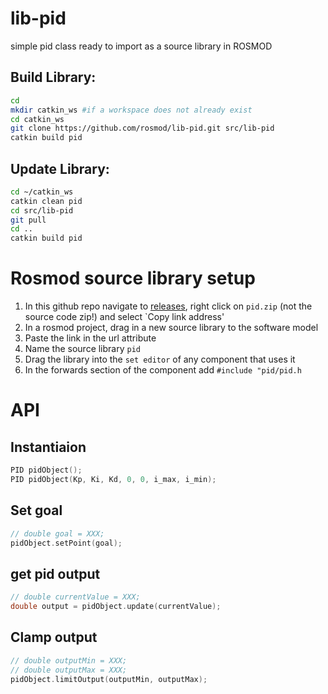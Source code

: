 # lib-pid
simple pid class ready to import as a source library in ROSMOD

Build Library:
-------------

```bash
cd
mkdir catkin_ws #if a workspace does not already exist
cd catkin_ws
git clone https://github.com/rosmod/lib-pid.git src/lib-pid
catkin build pid
```

Update Library:
-----------------

```bash
cd ~/catkin_ws
catkin clean pid
cd src/lib-pid
git pull
cd ..
catkin build pid
```

# Rosmod source library setup

1. In this github repo navigate to [releases](https://github.com/rosmod/lib-pid/releases), right click on `pid.zip` (not the source code zip!) and select `Copy link address'
2. In a rosmod project, drag in a new source library to the software model
3. Paste the link in the url attribute
4. Name the source library `pid`
5. Drag the library into the `set editor` of any component that uses it
6. In the forwards section of the component add `#include "pid/pid.h`


# API

## Instantiaion

```c++
PID pidObject();
PID pidObject(Kp, Ki, Kd, 0, 0, i_max, i_min);
```

## Set goal

```c++
// double goal = XXX;
pidObject.setPoint(goal);
```

## get pid output

```c++
// double currentValue = XXX;
double output = pidObject.update(currentValue);
```

## Clamp output

```c++
// double outputMin = XXX;
// double outputMax = XXX;
pidObject.limitOutput(outputMin, outputMax);
```
